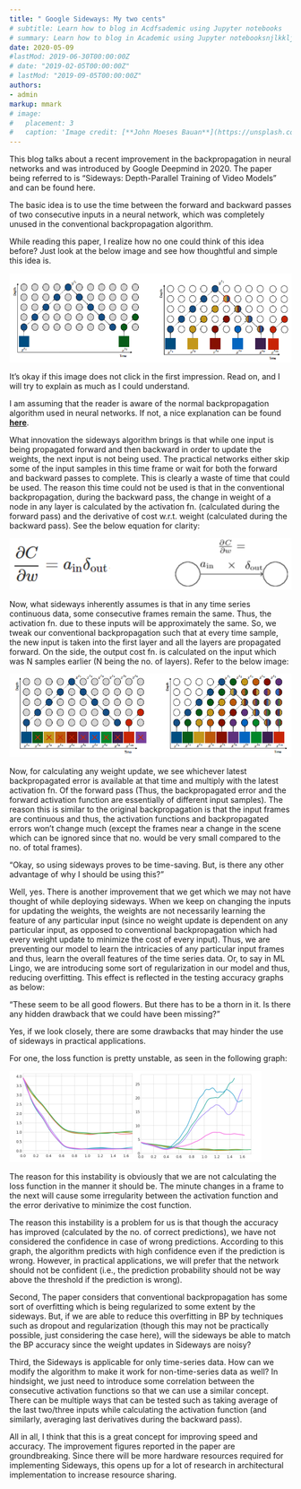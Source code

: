 ```yaml
---
title: " Google Sideways: My two cents"
# subtitle: Learn how to blog in Acdfsademic using Jupyter notebooks
# summary: Learn how to blog in Academic using Jupyter notebooksnjlkklj
date: 2020-05-09
#lastMod: 2019-06-30T00:00:00Z
# date: "2019-02-05T00:00:00Z"
# lastMod: "2019-09-05T00:00:00Z"
authors:
- admin
markup: mmark
# image:
#   placement: 3
#   caption: 'Image credit: [**John Moeses Bauan**](https://unsplash.com/photos/OGZtQF8iC0g)'
---
```





This blog talks about a recent improvement in the backpropagation in neural networks and was introduced by Google Deepmind in 2020. The paper being referred to is “Sideways: Depth-Parallel Training of Video Models” and can be found here. 

The basic idea is to use the time between the forward and backward passes of two consecutive inputs in a neural network, which was completely unused in the conventional backpropagation algorithm. 

While reading this paper, I realize how no one could think of this idea before? Just look at the below image and see how thoughtful and simple this idea is. 

![alt text](Sideways_Intro_1.PNG "Sideways: Introduction")


It’s okay if this image does not click in the first impression. Read on, and I will try to explain as much as I could understand.

I am assuming that the reader is aware of the normal backpropagation algorithm used in neural networks. If not, a nice explanation can be found [**here**](http://neuralnetworksanddeeplearning.com/chap2.html).

What innovation the sideways algorithm brings is that while one input is being propagated forward and then backward in order to update the weights, the next input is not being used. The practical networks either skip some of the input samples in this time frame or wait for both the forward and backward passes to complete. This is clearly a waste of time that could be used. The reason this time could not be used is that in the conventional backpropagation, during the backward pass, the change in weight of a node in any layer is calculated by the activation fn. (calculated during the forward pass) and the derivative of cost w.r.t. weight (calculated during the backward pass). See the below equation for clarity:

![alt text](BP_original_equation.PNG "Backpropagation Update equation")

Now, what sideways inherently assumes is that in any time series continuous data, some consecutive frames remain the same. Thus, the activation fn. due to these inputs will be approximately the same. So, we tweak our conventional backpropagation such that at every time sample, the new input is taken into the first layer and all the layers are propagated forward. On the side, the output cost fn. is calculated on the input which was N samples earlier (N being the no. of layers). Refer to the below image:

![alt text](Sideways_Complete_1.PNG "Sideways Weights Update Method")

Now, for calculating any weight update, we see whichever latest backpropagated error is available at that time and multiply with the latest activation fn. Of the forward pass (Thus, the backpropagated error and the forward activation function are essentially of different input samples). The reason this is similar to the original backpropagation is that the input frames are continuous and thus, the activation functions and backpropagated errors won’t change much (except the frames near a change in the scene which can be ignored since that no. would be very small compared to the no. of total frames). 


“Okay, so using sideways proves to be time-saving. But, is there any other advantage of why I should be using this?” 

Well, yes. There is another improvement that we get which we may not have thought of while deploying sideways. When we keep on changing the inputs for updating the weights, the weights are not necessarily learning the feature of any particular input (since no weight update is dependent on any particular input, as opposed to conventional backpropagation which had every weight update to minimize the cost of every input). Thus, we are preventing our model to learn the intricacies of any particular input frames and thus, learn the overall features of the time series data. Or, to say in ML Lingo, we are introducing some sort of regularization in our model and thus, reducing overfitting. This effect is reflected in the testing accuracy graphs as below:


“These seem to be all good flowers. But there has to be a thorn in it. Is there any hidden drawback that we could have been missing?”

Yes, if we look closely, there are some drawbacks that may hinder the use of sideways in practical applications. 

For one, the loss function is pretty unstable, as seen in the following graph:

![alt text](BP_Sideways_Loss_Comparison.PNG "Loss Function: Backpropagation vs Sideways")

The reason for this instability is obviously that we are not calculating the loss function in the manner it should be. The minute changes in a frame to the next will cause some irregularity between the activation function and the error derivative to minimize the cost function. 

The reason this instability is a problem for us is that though the accuracy has improved (calculated by the no. of correct predictions), we have not considered the confidence in case of wrong predictions. According to this graph, the algorithm predicts with high confidence even if the prediction is wrong. However, in practical applications, we will prefer that the network should not be confident (i.e., the prediction probability should not be way above the threshold if the prediction is wrong). 

Second, The paper considers that conventional backpropagation has some sort of overfitting which is being regularized to some extent by the sideways. But, if we are able to reduce this overfitting in BP by techniques such as dropout and regularization (though this may not be practically possible, just considering the case here), will the sideways be able to match the BP accuracy since the weight updates in Sideways are noisy?

Third, the Sideways is applicable for only time-series data. How can we modify the algorithm to make it work for non-time-series data as well? In hindsight, we just need to introduce some correlation between the consecutive activation functions so that we can use a similar concept. There can be multiple ways that can be tested such as taking average of the last two/three inputs while calculating the activation function (and similarly, averaging last derivatives during the backward pass).

All in all, I think that this is a great concept for improving speed and accuracy. The improvement figures reported in the paper are groundbreaking. Since there will be more hardware resources required for implementing Sideways, this opens up for a lot of research in architectural implementation to increase resource sharing.


